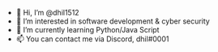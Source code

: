 - 👋 Hi, I’m @dhil1512
- 👀 I’m interested in software development & cyber security
- 🌱 I’m currently learning Python/Java Script
- 📫 You can contact me via Discord, dhil#0001

